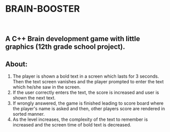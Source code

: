 # BRAIN-BOOSTER
<br>

## A C++ Brain development game with little graphics (12th grade school project).

## About: 
 1) The player is shown a bold text in a screen which lasts for 3 seconds. Then the text screen vanishes and the player prompted to enter the text which he/she saw in   the screen.
 2) If the user correctly enters the text, the score is increased and user is shown the next text.
 3) If wrongly answered, the game is finished leading to score board where the player's name is asked and then, other players score are rendered in sorted manner.
 4) As the level increases, the complexity of the text to remember is increased and the screen time of bold text is decreased.
